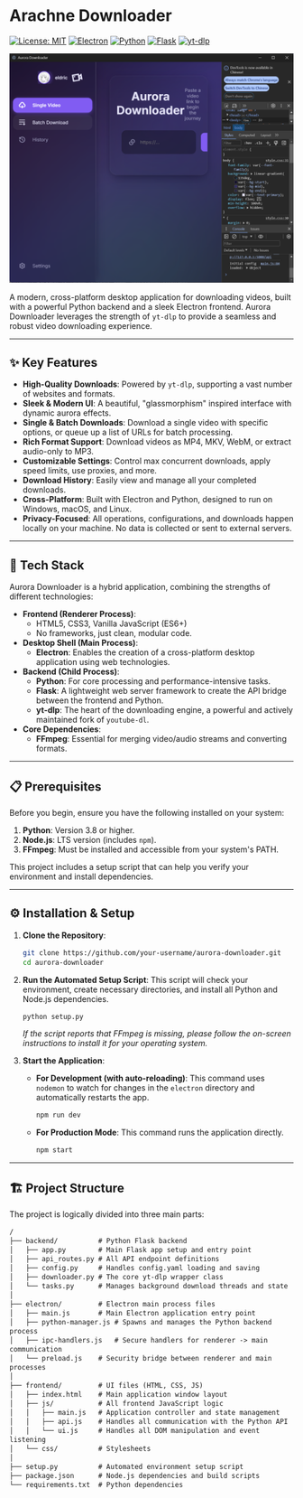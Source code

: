 # Arachne Downloader

[![License: MIT](https://img.shields.io/badge/License-MIT-yellow.svg)](https://opensource.org/licenses/MIT)
[![Electron](https://img.shields.io/badge/Electron-28.2.2-blue?logo=electron)](https://www.electronjs.org/)
[![Python](https://img.shields.io/badge/Python-3.8+-blue?logo=python)](https://www.python.org/)
[![Flask](https://img.shields.io/badge/Flask-2.3.0-black?logo=flask)](https://flask.palletsprojects.com/)
[![yt-dlp](https://img.shields.io/badge/yt--dlp-2023.12.30-red)](https://github.com/yt-dlp/yt-dlp)

![Application Screenshot](./photograph/theDownloaderScreenshot.png)

A modern, cross-platform desktop application for downloading videos, built with a powerful Python backend and a sleek Electron frontend. Aurora Downloader leverages the strength of `yt-dlp` to provide a seamless and robust video downloading experience.

---

## ✨ Key Features

*   **High-Quality Downloads**: Powered by `yt-dlp`, supporting a vast number of websites and formats.
*   **Sleek & Modern UI**: A beautiful, "glassmorphism" inspired interface with dynamic aurora effects.
*   **Single & Batch Downloads**: Download a single video with specific options, or queue up a list of URLs for batch processing.
*   **Rich Format Support**: Download videos as MP4, MKV, WebM, or extract audio-only to MP3.
*   **Customizable Settings**: Control max concurrent downloads, apply speed limits, use proxies, and more.
*   **Download History**: Easily view and manage all your completed downloads.
*   **Cross-Platform**: Built with Electron and Python, designed to run on Windows, macOS, and Linux.
*   **Privacy-Focused**: All operations, configurations, and downloads happen locally on your machine. No data is collected or sent to external servers.

---

## 🚀 Tech Stack

Aurora Downloader is a hybrid application, combining the strengths of different technologies:

*   **Frontend (Renderer Process)**:
    *   HTML5, CSS3, Vanilla JavaScript (ES6+)
    *   No frameworks, just clean, modular code.
*   **Desktop Shell (Main Process)**:
    *   **Electron**: Enables the creation of a cross-platform desktop application using web technologies.
*   **Backend (Child Process)**:
    *   **Python**: For core processing and performance-intensive tasks.
    *   **Flask**: A lightweight web server framework to create the API bridge between the frontend and Python.
    *   **yt-dlp**: The heart of the downloading engine, a powerful and actively maintained fork of `youtube-dl`.
*   **Core Dependencies**:
    *   **FFmpeg**: Essential for merging video/audio streams and converting formats.

---

## 📋 Prerequisites

Before you begin, ensure you have the following installed on your system:

1.  **Python**: Version 3.8 or higher.
2.  **Node.js**: LTS version (includes `npm`).
3.  **FFmpeg**: Must be installed and accessible from your system's PATH.

This project includes a setup script that can help you verify your environment and install dependencies.

---

## ⚙️ Installation & Setup

1.  **Clone the Repository**:
    ```bash
    git clone https://github.com/your-username/aurora-downloader.git
    cd aurora-downloader
    ```

2.  **Run the Automated Setup Script**:
    This script will check your environment, create necessary directories, and install all Python and Node.js dependencies.
    ```bash
    python setup.py
    ```
    *If the script reports that FFmpeg is missing, please follow the on-screen instructions to install it for your operating system.*

3.  **Start the Application**:
    *   **For Development (with auto-reloading)**:
        This command uses `nodemon` to watch for changes in the `electron` directory and automatically restarts the app.
        ```bash
        npm run dev
        ```
    *   **For Production Mode**:
        This command runs the application directly.
        ```bash
        npm start
        ```

---

## 🏗️ Project Structure

The project is logically divided into three main parts:

```
/
├── backend/          # Python Flask backend
│   ├── app.py        # Main Flask app setup and entry point
│   ├── api_routes.py # All API endpoint definitions
│   ├── config.py     # Handles config.yaml loading and saving
│   ├── downloader.py # The core yt-dlp wrapper class
│   └── tasks.py      # Manages background download threads and state
│
├── electron/         # Electron main process files
│   ├── main.js       # Main Electron application entry point
│   ├── python-manager.js # Spawns and manages the Python backend process
│   ├── ipc-handlers.js   # Secure handlers for renderer -> main communication
│   └── preload.js    # Security bridge between renderer and main processes
│
├── frontend/         # UI files (HTML, CSS, JS)
│   ├── index.html    # Main application window layout
│   ├── js/           # All frontend JavaScript logic
│   │   ├── main.js   # Application controller and state management
│   │   ├── api.js    # Handles all communication with the Python API
│   │   └── ui.js     # Handles all DOM manipulation and event listening
│   └── css/          # Stylesheets
│
├── setup.py          # Automated environment setup script
├── package.json      # Node.js dependencies and build scripts
└── requirements.txt  # Python dependencies

```

